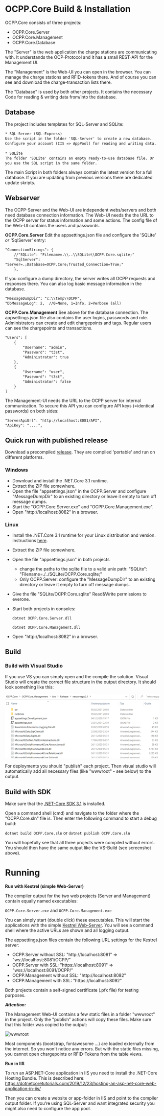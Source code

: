 # OCPP.Core Build & Installation

OCPP.Core consists of three projects:
 - OCPP.Core.Server 
 - OCPP.Core.Management
 - OCPP.Core.Database

The "Server" is the web application the charge stations are communicating with.  It understands the OCP-Protocol  and it has a small REST-API for the Management UI.

The "Management" is the Web-UI you can open in the browser. You can manage the charge stations and RFID-tokens there. And of course you can see and download the charge-transaction lists there.

The "Database" is used by both other projects. It contains the necessary Code for reading & writing data from/into the database.

## Database
The project includes templates for SQL-Server and SQLite:

	* SQL-Server (SQL-Express)
	Use the script in the folder 'SQL-Server' to create a new database.
	Configure your account (IIS => AppPool) for reading and writing data.
		
	* SQLite
	The folder 'SQLite' contains an empty ready-to-use database file. Or you use the SQL script in the same folder.

The main Script in both folders always contain the latest version for a full database. If you are updating from previous versions there are dedicated update skripts.

## Webserver
The OCPP-Server and the Web-UI are independent webs/servers and both need database connection information. The Web-UI needs the the URL to the OCPP server for status information and some actions. The config file of the Web-UI contains the users and passwords.

**OCPP.Core.Server**
Edit the appsettings.json file and configure the 'SQLite' *or* 'SqlServer' entry:
```
"ConnectionStrings": {
	//"SQLite": "Filename=.\\..\\SQLite\\OCPP.Core.sqlite;"
	"SqlServer": "Server=.;Database=OCPP.Core;Trusted_Connection=True;"
	},
```
If you configure a dump directory, the server writes all OCPP requests and responses there. You can also log basic message information in the database.
```
"MessageDumpDir": "c:\\temp\\OCPP",
"DbMessageLog": 2,  //0=None, 1=Info, 2=Verbose (all)
```
**OCPP.Core.Management**
See above for the database connection. The appsettings.json file also contains the user logins, passwords and role. Administrators can create and edit chargepoints and tags. Regular users can see the chargepoints and transactions.
```
"Users": [
	{
		"Username": "admin",
		"Password": "t3st",
		"Administrator": true
	},
	{
		"Username": "user",
		"Password": "t3st",
		"Administrator": false
	}
]
```
The Management-UI needs the URL to the OCPP server for internal communication.  To secure this API you can configure API keys (=identical passwords) on both sides:
```
"ServerApiUrl": "http://localhost:8081/API",
"ApiKey": "....",
```



## Quick run with published release
Download a precompiled [release](https://github.com/dallmann-consulting/OCPP.Core/releases).
They are compiled 'portable' and run on different platforms.

### Windows
* Download and install the .NET.Core 3.1 runtime.
* Extract the ZIP file somewhere. 
* Open the file "appsettings.json" in the OCPP.Server and configure "MessageDumpDir" to an existing directory or leave it empty to turn off message dumps.
* Start the "OCPP.Core.Server.exe" and "OCPP.Core.Management.exe". 
* Open "http://localhost:8082" in a browser.

### Linux
* Install the .NET.Core 3.1 runtime for your Linux distribution and version. Instructions [here](https://docs.microsoft.com/en-us/dotnet/core/install/linux).
* Extract the ZIP file somewhere. 
* Open the file "appsettings.json" in both projects
	* change the paths to the sqlite file to a valid unix path: "SQLite": "Filename=./../SQLite/OCPP.Core.sqlite;"
	* Only OCPP.Server: configure the "MessageDumpDir" to an existing directory or leave it empty to turn off message dumps.
* Give the file "SQLite/OCPP.Core.sqlite" Read&Write permissions to everone.
* Start both projects in consoles:
	```
	dotnet OCPP.Core.Server.dll
	```

	```
	dotnet OCPP.Core.Management.dll
	```
* Open "http://localhost:8082" in a browser.



## Build
### Build with Visual Studio
If you use VS you can simply open and the compile the solution. Visual Studio will create the correct file structure in the output directory. It should look something like this:

![BuildOutput](images/BuildOutput.png)

For deployments you should "publish" each project. Then visual studio will automatically add all necessary files (like "wwwroot" - see below) to the output.

## Build with SDK
Make sure that the [.NET-Core SDK 3.1](https://dotnet.microsoft.com/download/dotnet-core/3.1) is installed.

Open a command shell (cmd) and navigate to the folder where the "OCPP.Core.sln" file is. Then enter the following command to start a debug build:

```dotnet build OCPP.Core.sln``` or
```dotnet publish OCPP.Core.sln```

You will hopefully see that all three projects were compiled without errors. You should then have the same output like the VS-Build (see screenshot above).

# Running

**Run with Kestrel (simple Web-Server)**

The compiler output for the two web projects (Server and Management) contain equally named executables:

```OCPP.Core.Server.exe``` and ```OCPP.Core.Management.exe```

You can simply start (double click) these executables. This will start the applications with the simple [Kestrel Web-Server](https://www.tektutorialshub.com/asp-net-core/asp-net-core-kestrel-web-server/).
You will see a command shell where the active URLs are shown and all logging output.

The appsettings.json files contain the following URL settings for the Kestrel server:

 - OCPP.Server without SSL: "http://localhost:8081" => "ws://localhost:8081/OCPP/<chargepoint-ID>"
 - OCPP.Server with SSL: "https://localhost:8091" => "wss://localhost:8091/OCPP/<chargepoint-ID>"
 - OCPP.Management without SSL: "http://localhost:8082"
 - OCPP.Management with SSL: "https://localhost:8092"
 
 Both projects contain a self-signed certificate (.pfx file) for testing purposes.

***Attention:***

The Management Web-UI contains a few static files in a folder "wwwroot" in the project. Only the "publish" actions will copy these files. Make sure that this folder was copied to the output:

![wwwroot](images/wwwroot.png)

Most components (bootstrap, fontawesome ...) are loaded externally from the internet. So you won't notice any errors. But with the static files missing, you cannot open chargepoints or RFID-Tokens from the table views.

**Run in IIS**

To run an ASP.NET-Core application in IIS you need to install the .NET-Core Hosting Bundle. This is described here:
https://dotnetcoretutorials.com/2019/12/23/hosting-an-asp-net-core-web-application-in-iis/

Then you can create a website or app-folder in IIS and point to the compiler output folder. If you're using SQL-Server and want integrated security you might also need to configure the app pool.
